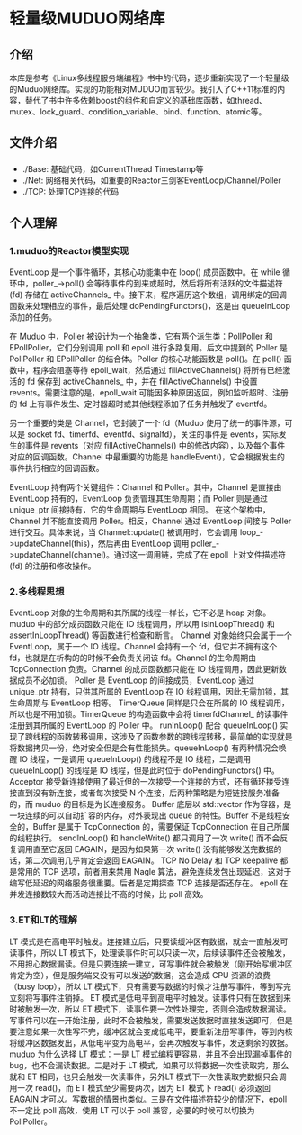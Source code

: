 # 轻量级MUDUO网络库

## 介绍
本库是参考《Linux多线程服务端编程》书中的代码，逐步重新实现了一个轻量级的Muduo网络库。实现的功能相对MUDUO而言较少。我引入了C++11标准的内容，替代了书中许多依赖boost的组件和自定义的基础库函数，如thread、mutex、lock_guard、condition_variable、bind、function、atomic等。


## 文件介绍

###
* ./Base: 基础代码，如CurrentThread Timestamp等
* ./Net: 网络相关代码，如重要的Reactor三剑客EventLoop/Channel/Poller
* ./TCP: 处理TCP连接的代码

##

## 个人理解
### 1.muduo的Reactor模型实现

EventLoop 是一个事件循环，其核心功能集中在 loop() 成员函数中。在 while 循环中，poller_->poll() 会等待事件的到来或超时，然后将所有活跃的文件描述符 (fd) 存储在 activeChannels_ 中。接下来，程序遍历这个数组，调用绑定的回调函数来处理相应的事件，最后处理 doPendingFunctors()，这是由 queueInLoop添加的任务。

在 Muduo 中，Poller 被设计为一个抽象类，它有两个派生类：PollPoller 和 EPollPoller，它们分别调用 poll 和 epoll 进行多路复用。后文中提到的 Poller 是 PollPoller 和 EPollPoller 的结合体。Poller 的核心功能函数是 poll()。在 poll() 函数中，程序会阻塞等待 epoll_wait，然后通过 fillActiveChannels() 将所有已经激活的 fd 保存到 activeChannels_ 中，并在 fillActiveChannels() 中设置 revents。需要注意的是，epoll_wait 可能因多种原因返回，例如监听超时、注册的 fd 上有事件发生、定时器超时或其他线程添加了任务并触发了 eventfd。

另一个重要的类是 Channel，它封装了一个 fd（Muduo 使用了统一的事件源，可以是 socket fd、timerfd、eventfd、signalfd），关注的事件是 events，实际发生的事件是 revents（对应 fillActiveChannels() 中的修改内容），以及每个事件对应的回调函数。Channel 中最重要的功能是 handleEvent()，它会根据发生的事件执行相应的回调函数。

EventLoop 持有两个关键组件：Channel 和 Poller。其中，Channel 是直接由 EventLoop 持有的，EventLoop 负责管理其生命周期；而 Poller 则是通过 unique_ptr 间接持有，它的生命周期与 EventLoop 相同。
在这个架构中，Channel 并不能直接调用 Poller。相反，Channel 通过 EventLoop 间接与 Poller 进行交互。具体来说，当 Channel::update() 被调用时，它会调用 loop_->updateChannel(this)，然后再由 EventLoop 调用 poller_->updateChannel(channel)。通过这一调用链，完成了在 epoll 上对文件描述符 (fd) 的注册和修改操作。

### 2.多线程思想
EventLoop 对象的生命周期和其所属的线程一样长，它不必是 heap 对象。muduo 中的部分成员函数只能在 IO 线程调用，所以用 isInLoopThread() 和 assertInLoopThread() 等函数进行检查和断言。
Channel 对象始终只会属于一个 EventLoop，属于一个 IO 线程。Channel 会持有一个 fd，但它并不拥有这个 fd，也就是在析构的的时候不会负责关闭该 fd。Channel 的生命周期由 TcpConnection 负责。Channel 的成员函数都只能在 IO 线程调用，因此更新数据成员不必加锁。
Poller 是 EventLoop 的间接成员，EventLoop 通过 unique_ptr 持有，只供其所属的 EventLoop 在 IO 线程调用，因此无需加锁，其生命周期与 EventLoop 相等。
TimerQueue 同样是只会在所属的 IO 线程调用，所以也是不用加锁。TimerQueue 的构造函数中会将 timerfdChannel_ 的读事件注册到其所属的 EventLoop 的 Poller 中。
runInLoop() 配合 queueInLoop() 实现了跨线程的函数转移调用，这涉及了函数参数的跨线程转移，最简单的实现就是将数据拷贝一份，绝对安全但是会有性能损失。queueInLoop() 有两种情况会唤醒 IO 线程，一是调用 queueInLoop() 的线程不是 IO 线程，二是调用 queueInLoop() 的线程是 IO 线程，但是此时位于 doPendingFunctors() 中。
Acceptor 接受新连接使用了最近但的一次接受一个连接的方式，还有循环接受连接直到没有新连接，或者每次接受 N 个连接，后两种策略是为短链接服务准备的，而 muduo 的目标是为长连接服务。
Buffer 底层以 std::vector 作为容器，是一块连续的可以自动扩容的内存，对外表现出 queue 的特性。Buffer 不是线程安全的，Buffer 是属于 TcpConnection 的，需要保证 TcpConnection 在自己所属的线程执行。
sendInLoop() 和 handleWrite() 都只调用了一次 write() 而不会反复调用直至它返回 EAGAIN，是因为如果第一次 write() 没有能够发送完数据的话，第二次调用几乎肯定会返回 EAGAIN。
TCP No Delay 和 TCP keepalive 都是常用的 TCP 选项，前者用来禁用 Nagle 算法，避免连续发包出现延迟，这对于编写低延迟的网络服务很重要。后者是定期探查 TCP 连接是否还存在。
epoll 在并发连接数较大而活动连接比不高的时候，比 poll 高效。

### 3.ET和LT的理解
LT 模式是在高电平时触发。连接建立后，只要读缓冲区有数据，就会一直触发可读事件，所以 LT 模式下，处理读事件时可以只读一次，后续读事件还会被触发，不用担心数据漏读。但是只要连接一建立，可写事件就会被触发（刚开始写缓冲区肯定为空），但是服务端又没有可以发送的数据，这会造成 CPU 资源的浪费（busy loop），所以 LT 模式下，只有需要写数据的时候才注册写事件，等到写完立刻将写事件注销掉。
ET 模式是低电平到高电平时触发。读事件只有在数据到来时被触发一次，所以 ET 模式下，读事件要一次性处理完，否则会造成数据漏读。写事件可以在一开始注册，此时不会被触发，需要发送数据时直接发送即可，但是要注意如果一次性写不完，缓冲区就会变成低电平，要重新注册写事件，等到内核将缓冲区数据发出，从低电平变为高电平，会再次触发写事件，发送剩余的数据。
muduo 为什么选择 LT 模式：一是 LT 模式编程更容易，并且不会出现漏掉事件的 bug，也不会漏读数据。二是对于 LT 模式，如果可以将数据一次性读取完，那么就和 ET 相同，也只会触发一次读事件，另外LT 模式下一次性读取完数据只会调用一次 read()，而 ET 模式至少需要两次，因为 ET 模式下 read() 必须返回 EAGAIN 才可以。写数据的情景也类似。三是在文件描述符较少的情况下，epoll 不一定比 poll 高效，使用 LT 可以于 poll 兼容，必要的时候可以切换为 PollPoller。